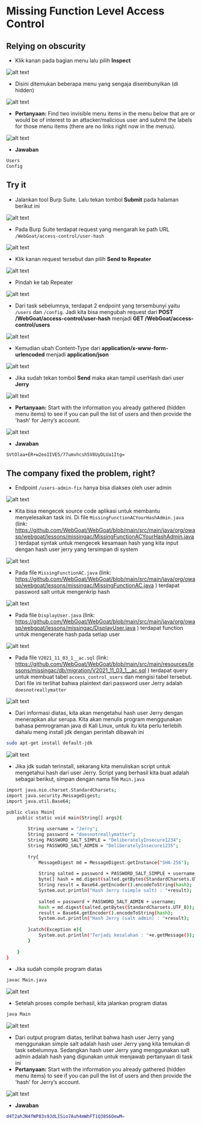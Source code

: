 # Missing Function Level Access Control
## Relying on obscurity
- Klik kanan pada bagian menu lalu pilih **Inspect**

![alt text](https://github.com/rahardian-dwi-saputra/webgoat/blob/main/assets/missing%20function%20level%20access%20control/missing%20function%201.JPG)

- Disini ditemukan beberapa menu yang sengaja disembunyikan (di hidden)

![alt text](https://github.com/rahardian-dwi-saputra/webgoat/blob/main/assets/missing%20function%20level%20access%20control/missing%20function%202.JPG)

- **Pertanyaan:** Find two invisible menu items in the menu below that are or would be of interest to an attacker/malicious user and submit the labels for those menu items (there are no links right now in the menus).

![alt text](https://github.com/rahardian-dwi-saputra/webgoat/blob/main/assets/missing%20function%20level%20access%20control/missing%20function%203.JPG)

- **Jawaban**
```sh
Users
Config
```

## Try it
- Jalankan tool Burp Suite. Lalu tekan tombol **Submit** pada halaman berikut ini

![alt text](https://github.com/rahardian-dwi-saputra/webgoat/blob/main/assets/missing%20function%20level%20access%20control/missing%20function%204.JPG)

- Pada Burp Suite terdapat request yang mengarah ke path URL `/WebGoat/access-control/user-hash`

![alt text](https://github.com/rahardian-dwi-saputra/webgoat/blob/main/assets/missing%20function%20level%20access%20control/missing%20function%205.JPG)

- Klik kanan request tersebut dan pilih **Send to Repeater**

![alt text](https://github.com/rahardian-dwi-saputra/webgoat/blob/main/assets/missing%20function%20level%20access%20control/missing%20function%206.JPG)

- Pindah ke tab Repeater

![alt text](https://github.com/rahardian-dwi-saputra/webgoat/blob/main/assets/missing%20function%20level%20access%20control/missing%20function%207.JPG)

- Dari task sebelumnya, terdapat 2 endpoint yang tersembunyi yaitu `/users` dan `/config`. Jadi kita bisa mengubah request dari **POST /WebGoat/access-control/user-hash** menjadi **GET /WebGoat/access-control/users**

![alt text](https://github.com/rahardian-dwi-saputra/webgoat/blob/main/assets/missing%20function%20level%20access%20control/missing%20function%208.JPG)

- Kemudian ubah Content-Type dari **application/x-www-form-urlencoded** menjadi **application/json**

![alt text](https://github.com/rahardian-dwi-saputra/webgoat/blob/main/assets/missing%20function%20level%20access%20control/missing%20function%209.JPG)

- Jika sudah tekan tombol **Send** maka akan tampil userHash dari user **Jerry**

![alt text](https://github.com/rahardian-dwi-saputra/webgoat/blob/main/assets/missing%20function%20level%20access%20control/missing%20function%2010.JPG)

- **Pertanyaan:** Start with the information you already gathered (hidden menu items) to see if you can pull the list of users and then provide the 'hash' for Jerry’s account.

![alt text](https://github.com/rahardian-dwi-saputra/webgoat/blob/main/assets/missing%20function%20level%20access%20control/missing%20function%2011.JPG)

- **Jawaban**
```sh
SVtOlaa+ER+w2eoIIVE5/77umvhcsh5V8UyDLUa1Itg=
```

## The company fixed the problem, right?
- Endpoint `/users-admin-fix` hanya bisa diakses oleh user admin

![alt text](https://github.com/rahardian-dwi-saputra/webgoat/blob/main/assets/missing%20function%20level%20access%20control/missing%20function%2012.JPG)

- Kita bisa mengecek source code aplikasi untuk membantu menyelesaikan task ini. Di file `MissingFunctionACYourHashAdmin.java` (link: https://github.com/WebGoat/WebGoat/blob/main/src/main/java/org/owasp/webgoat/lessons/missingac/MissingFunctionACYourHashAdmin.java ) terdapat syntak untuk mengecek kesamaan hash yang kita input dengan hash user jerry yang tersimpan di system

![alt text](https://github.com/rahardian-dwi-saputra/webgoat/blob/main/assets/missing%20function%20level%20access%20control/missing%20function%2013.JPG)

- Pada file `MissingFunctionAC.java` (link: https://github.com/WebGoat/WebGoat/blob/main/src/main/java/org/owasp/webgoat/lessons/missingac/MissingFunctionAC.java ) terdapat password salt untuk mengenkrip hash

![alt text](https://github.com/rahardian-dwi-saputra/webgoat/blob/main/assets/missing%20function%20level%20access%20control/missing%20function%2014.JPG)

- Pada file `DisplayUser.java` (link: https://github.com/WebGoat/WebGoat/blob/main/src/main/java/org/owasp/webgoat/lessons/missingac/DisplayUser.java ) terdapat function untuk mengenerate hash pada setiap user

![alt text](https://github.com/rahardian-dwi-saputra/webgoat/blob/main/assets/missing%20function%20level%20access%20control/missing%20function%2015.JPG)

- Pada file `V2021_11_03_1__ac.sql` (link: https://github.com/WebGoat/WebGoat/blob/main/src/main/resources/lessons/missingac/db/migration/V2021_11_03_1__ac.sql ) terdapat query untuk membuat tabel `access_control_users` dan mengisi tabel tersebut. Dari file ini terlihat bahwa plaintext dari password user Jerry adalah `doesnotreallymatter`

![alt text](https://github.com/rahardian-dwi-saputra/webgoat/blob/main/assets/missing%20function%20level%20access%20control/missing%20function%2016.JPG)

- Dari informasi diatas, kita akan mengetahui hash user Jerry dengan menerapkan alur serupa. Kita akan menulis program menggunakan bahasa pemrograman java di Kali Linux, untuk itu kita perlu terlebih dahalu meng install jdk dengan perintah dibawah ini
```sh
sudo apt-get install default-jdk
```

![alt text](https://github.com/rahardian-dwi-saputra/webgoat/blob/main/assets/missing%20function%20level%20access%20control/missing%20function%2017.JPG)

- Jika jdk sudah terinstall, sekarang kita menuliskan script untuk mengetahui hash dari user Jerry. Script yang berhasil kita buat adalah sebagai berikut, simpan dengan nama file `Main.java`
```sh
import java.nio.charset.StandardCharsets;
import java.security.MessageDigest;
import java.util.Base64;

public class Main{
	public static void main(String[] args){
		
		String username = "Jerry";
		String password = "doesnotreallymatter";
		String PASSWORD_SALT_SIMPLE = "DeliberatelyInsecure1234";
  		String PASSWORD_SALT_ADMIN = "DeliberatelyInsecure1235";
		
		try{
			MessageDigest md = MessageDigest.getInstance("SHA-256");
			
			String salted = password + PASSWORD_SALT_SIMPLE + username;
			byte[] hash = md.digest(salted.getBytes(StandardCharsets.UTF_8));
			String result = Base64.getEncoder().encodeToString(hash);
			System.out.println("Hash Jerry (simple salt) : "+result);
			
			salted = password + PASSWORD_SALT_ADMIN + username;
			hash = md.digest(salted.getBytes(StandardCharsets.UTF_8));
			result = Base64.getEncoder().encodeToString(hash);
			System.out.println("Hash Jerry (salt admin) : "+result);
			
		}catch(Exception e){
			System.out.println("Terjadi kesalahan : "+e.getMessage());
		}
		
	}
}
```
- Jika sudah compile program diatas
```sh
javac Main.java
```

![alt text](https://github.com/rahardian-dwi-saputra/webgoat/blob/main/assets/missing%20function%20level%20access%20control/missing%20function%2018.JPG)

- Setelah proses compile berhasil, kita jalankan program diatas
```sh
java Main
```

![alt text](https://github.com/rahardian-dwi-saputra/webgoat/blob/main/assets/missing%20function%20level%20access%20control/missing%20function%2019.JPG)

- Dari output program diatas, terlihat bahwa hash user Jerry yang menggunakan simple salt adalah hash user Jerry yang kita temukan di task sebelumnya. Sedangkan hash user Jerry yang menggunakan salt admin adalah hash yang digunakan untuk menjawab pertanyaan di task ini
- **Pertanyaan:** Start with the information you already gathered (hidden menu items) to see if you can pull the list of users and then provide the 'hash' for Jerry’s account.

![alt text](https://github.com/rahardian-dwi-saputra/webgoat/blob/main/assets/missing%20function%20level%20access%20control/missing%20function%2020.JPG)

- **Jawaban**
```sh
d4T2ahJN4fWP83s9JdLISio7Auh4mWhFT1Q38S6OewM=
```